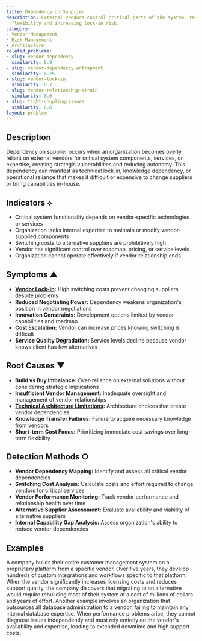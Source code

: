 ```yaml
---
title: Dependency on Supplier
description: External vendors control critical parts of the system, reducing organizational
  flexibility and increasing lock-in risk.
category:
- Vendor Management
- Risk Management
- Architecture
related_problems:
- slug: vendor-dependency
  similarity: 0.9
- slug: vendor-dependency-entrapment
  similarity: 0.75
- slug: vendor-lock-in
  similarity: 0.7
- slug: vendor-relationship-strain
  similarity: 0.6
- slug: tight-coupling-issues
  similarity: 0.6
layout: problem
---
```


## Description

Dependency on supplier occurs when an organization becomes overly reliant on external vendors for critical system components, services, or expertise, creating strategic vulnerabilities and reducing autonomy. This dependency can manifest as technical lock-in, knowledge dependency, or operational reliance that makes it difficult or expensive to change suppliers or bring capabilities in-house.

## Indicators ⟡

- Critical system functionality depends on vendor-specific technologies or services
- Organization lacks internal expertise to maintain or modify vendor-supplied components
- Switching costs to alternative suppliers are prohibitively high
- Vendor has significant control over roadmap, pricing, or service levels
- Organization cannot operate effectively if vendor relationship ends

## Symptoms ▲

- **[Vendor Lock-In](vendor-lock-in.md):** High switching costs prevent changing suppliers despite problems
- **Reduced Negotiating Power:** Dependency weakens organization's position in vendor negotiations
- **Innovation Constraints:** Development options limited by vendor capabilities and roadmap
- **Cost Escalation:** Vendor can increase prices knowing switching is difficult
- **Service Quality Degradation:** Service levels decline because vendor knows client has few alternatives

## Root Causes ▼

- **Build vs Buy Imbalance:** Over-reliance on external solutions without considering strategic implications
- **Insufficient Vendor Management:** Inadequate oversight and management of vendor relationships
- **[Technical Architecture Limitations](technical-architecture-limitations.md):** Architecture choices that create vendor dependencies
- **Knowledge Transfer Failures:** Failure to acquire necessary knowledge from vendors
- **Short-term Cost Focus:** Prioritizing immediate cost savings over long-term flexibility

## Detection Methods ○

- **Vendor Dependency Mapping:** Identify and assess all critical vendor dependencies
- **Switching Cost Analysis:** Calculate costs and effort required to change vendors for critical services
- **Vendor Performance Monitoring:** Track vendor performance and relationship health over time
- **Alternative Supplier Assessment:** Evaluate availability and viability of alternative suppliers
- **Internal Capability Gap Analysis:** Assess organization's ability to reduce vendor dependencies

## Examples

A company builds their entire customer management system on a proprietary platform from a specific vendor. Over five years, they develop hundreds of custom integrations and workflows specific to that platform. When the vendor significantly increases licensing costs and reduces support quality, the company discovers that migrating to an alternative would require rebuilding most of their system at a cost of millions of dollars and years of effort. Another example involves an organization that outsources all database administration to a vendor, failing to maintain any internal database expertise. When performance problems arise, they cannot diagnose issues independently and must rely entirely on the vendor's availability and expertise, leading to extended downtime and high support costs.